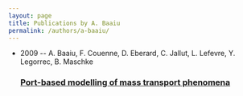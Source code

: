 ```yaml
---
layout: page
title: Publications by A. Baaiu
permalink: /authors/a-baaiu/
---
```


<ul class="post-list">
<li><span class='post-meta'>2009 -- A. Baaiu, F. Couenne, D. Eberard, C. Jallut, L. Lefevre, Y. Legorrec, B. Maschke</span><h3><a class='post-link' href='../../port-based-modelling-of-mass-transport-phenomena'>Port-based modelling of mass transport phenomena</a></h3></li>

</ul>
